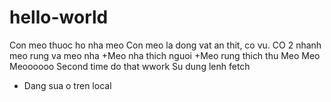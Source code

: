 # hello-world
Con meo thuoc ho nha meo
Con meo la dong vat an thit, co vu. CO 2 nhanh meo rung va meo nha
+Meo nha thich nguoi
+Meo rung thich thu
Meo Meo Meoooooo
Second time do that wwork
Su dung lenh fetch
+ Dang sua o tren local